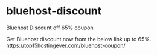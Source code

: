 # bluehost-discount
Bluehost Discount off 65% coupon

Get Bluehost discount now from the below link up to 65%. 
https://top15hostingever.com/bluehost-coupon/
